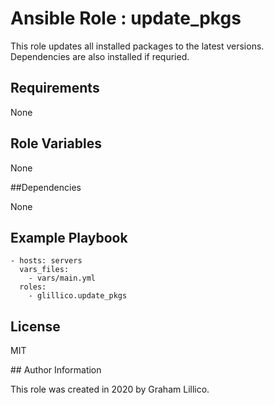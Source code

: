 # Ansible Role : update_pkgs

This role updates all installed packages to the latest versions. Dependencies are also installed if requried.

## Requirements

None

## Role Variables

None

##Dependencies

None

## Example Playbook

    - hosts: servers
      vars_files:
        - vars/main.yml
      roles:
        - glillico.update_pkgs

## License

MIT

## Author Information

This role was created in 2020 by Graham Lillico.